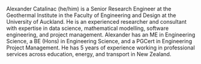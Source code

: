 Alexander Catalinac (he/him) is a Senior Research Engineer at the Geothermal Institute in the Faculty of Engineering and Design at the University of Auckland. He is an experienced researcher and consultant with expertise in data science, mathematical modelling, software engineering, and project management. Alexander has an ME in Engineering Science, a BE (Hons) in Engineering Science, and a PGCert in Engineering Project Management. He has 5 years of experience working in professional services across education, energy, and transport in New Zealand.
